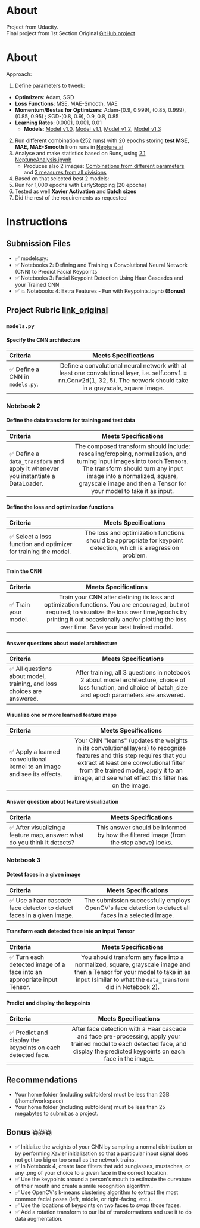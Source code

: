 # About
Project from Udacity. <br>
Final project from 1st Section 
Original [GitHub project](https://github.com/udacity/P1_Facial_Keypoints)


# About

Approach:
1. Define parameters to tweek:
  * **Optimizers**: Adam, SGD
  * **Loss Functions**: MSE, MAE-Smooth, MAE
  * **Momentum/Bestas for Optimizers**: Adam-(0.9, 0.999), (0.85, 0.999), (0.85, 0.95) ; SGD-(0.8, 0.9), 0.9, 0.8, 0.85 
  * **Learning Rates**: 0.0001, 0.001, 0.01
    * **Models**: [Model_v1.0](https://github.com/joao-d-oliveira/project_face_keypoints/blob/main/aux/model_summary_1_0.txt), [Model_v1.1](https://github.com/joao-d-oliveira/project_face_keypoints/blob/main/aux/model_summary_1_1.txt), [Model_v1.2](https://github.com/joao-d-oliveira/project_face_keypoints/blob/main/aux/model_summary_1_2.txt), [Model_v1.3](https://github.com/joao-d-oliveira/project_face_keypoints/blob/main/aux/model_summary_1_3.txt)
2. Run different combination (252 runs) with 20 epochs storing **test MSE, MAE, MAE-Smooth** from runs in [Neptune.ai](https://app.neptune.ai/joao.d.oliveira/Computer-Vision/)
3. Analyse and make statistics based on Runs, using [2.1 NeptuneAnalysis.ipynb](https://github.com/joao-d-oliveira/project_face_keypoints/blob/main/2.1%20NeptuneAnalysis.ipynb)
    * Produces also 2 images: [Combinations from different parameters](https://github.com/joao-d-oliveira/project_face_keypoints/blob/main/aux/allcombinations.png) and [3 measures from all divisions](https://github.com/joao-d-oliveira/project_face_keypoints/blob/main/aux/all_divisions.png)
4. Based on that selected best 2 models:
5. Run for 1,000 epochs with EarlyStopping (20 epochs)
6. Tested as well **Xavier Activation** and **Batch sizes**
7. Did the rest of the requirements as requested

# Instructions

## Submission Files
* :white_check_mark: models.py: 
* :white_check_mark: Notebooks 2: Defining and Training a Convolutional Neural Network (CNN) to Predict Facial Keypoints 
* :white_check_mark: Notebooks 3: Facial Keypoint Detection Using Haar Cascades and your Trained CNN
* :white_check_mark: :boom: Notebooks 4: Extra Features - Fun with Keypoints.ipynb **(Bonus)**

## Project Rubric [link_original](https://review.udacity.com/#!/rubrics/1426/view)

### `models.py`

#### Specify the CNN architecture
| Criteria       		|     Meets Specifications	        			            | 
|:---------------------|:---------------------------------------------------------:| 
| :white_check_mark: Define a CNN in `models.py`. |  Define a convolutional neural network with at least one convolutional layer, i.e. self.conv1 = nn.Conv2d(1, 32, 5). The network should take in a grayscale, square image. |


### Notebook 2

#### Define the data transform for training and test data
| Criteria       		|     Meets Specifications	        			            | 
|:---------------------|:---------------------------------------------------------:| 
| :white_check_mark: Define a `data_transform` and apply it whenever you instantiate a DataLoader. |  The composed transform should include: rescaling/cropping, normalization, and turning input images into torch Tensors. The transform should turn any input image into a normalized, square, grayscale image and then a Tensor for your model to take it as input. |

#### Define the loss and optimization functions
| Criteria       		|     Meets Specifications	        			            | 
|:---------------------|:---------------------------------------------------------:| 
| :white_check_mark: Select a loss function and optimizer for training the model. |  The loss and optimization functions should be appropriate for keypoint detection, which is a regression problem. |


#### Train the CNN

| Criteria       		|     Meets Specifications	        			            | 
|:---------------------|:---------------------------------------------------------:| 
| :white_check_mark:  Train your model.  |  Train your CNN after defining its loss and optimization functions. You are encouraged, but not required, to visualize the loss over time/epochs by printing it out occasionally and/or plotting the loss over time. Save your best trained model. |


#### Answer questions about model architecture

| Criteria       		|     Meets Specifications	        			            | 
|:---------------------|:---------------------------------------------------------:| 
| :white_check_mark:  All questions about model, training, and loss choices are answered.  | After training, all 3 questions in notebook 2 about model architecture, choice of loss function, and choice of batch_size and epoch parameters are answered. |


#### Visualize one or more learned feature maps

| Criteria       		|     Meets Specifications	        			            | 
|:---------------------|:---------------------------------------------------------:| 
| :white_check_mark:  Apply a learned convolutional kernel to an image and see its effects. |  Your CNN "learns" (updates the weights in its convolutional layers) to recognize features and this step requires that you extract at least one convolutional filter from the trained model, apply it to an image, and see what effect this filter has on the image. |


#### Answer question about feature visualization
| Criteria       		|     Meets Specifications	        			            | 
|:---------------------|:---------------------------------------------------------:| 
| :white_check_mark:  After visualizing a feature map, answer: what do you think it detects? | This answer should be informed by how the filtered image (from the step above) looks. |


### Notebook 3

#### Detect faces in a given image
| Criteria       		|     Meets Specifications	        			            | 
|:---------------------|:---------------------------------------------------------:| 
| :white_check_mark:  Use a haar cascade face detector to detect faces in a given image. | The submission successfully employs OpenCV's face detection to detect all faces in a selected image. |

#### Transform each detected face into an input Tensor
| Criteria       		|     Meets Specifications	        			            | 
|:---------------------|:---------------------------------------------------------:| 
| :white_check_mark:  Turn each detected image of a face into an appropriate input Tensor. | You should transform any face into a normalized, square, grayscale image and then a Tensor for your model to take in as input (similar to what the `data_transform` did in Notebook 2). |

#### Predict and display the keypoints
| Criteria       		|     Meets Specifications	        			            | 
|:---------------------|:---------------------------------------------------------:| 
| :white_check_mark:  Predict and display the keypoints on each detected face. | After face detection with a Haar cascade and face pre-processing, apply your trained model to each detected face, and display the predicted keypoints on each face in the image. |


## Recommendations
* Your home folder (including subfolders) must be less than 2GB (/home/workspace)
* Your home folder (including subfolders) must be less than 25 megabytes to submit as a project.


## Bonus :boom::boom::boom:
* :white_check_mark: Initialize the weights of your CNN by sampling a normal distribution or by performing Xavier initialization so that a particular input signal does not get too big or too small as the network trains.
* :white_check_mark: In Notebook 4, create face filters that add sunglasses, mustaches, or any .png of your choice to a given face in the correct location.
* :white_check_mark: Use the keypoints around a person's mouth to estimate the curvature of their mouth and create a smile recognition algorithm .
* :white_check_mark: Use OpenCV's k-means clustering algorithm to extract the most common facial poses (left, middle, or right-facing, etc.).
* :white_check_mark: Use the locations of keypoints on two faces to swap those faces.
* :white_check_mark: Add a rotation transform to our list of transformations and use it to do data augmentation.
